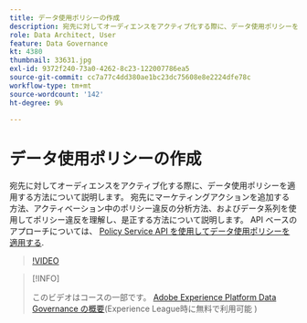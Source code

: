 ```yaml
---
title: データ使用ポリシーの作成
description: 宛先に対してオーディエンスをアクティブ化する際に、データ使用ポリシーを適用する方法について説明します。 宛先にマーケティングアクションを追加する方法、アクティベーション中のポリシー違反の分析方法、およびデータ系列を使用してポリシー違反を理解し、是正する方法について説明します。
role: Data Architect, User
feature: Data Governance
kt: 4380
thumbnail: 33631.jpg
exl-id: 9372f240-73a0-4262-8c23-122007786ea5
source-git-commit: cc7a77c4dd380ae1bc23dc75608e8e2224dfe78c
workflow-type: tm+mt
source-wordcount: '142'
ht-degree: 9%

---
```


# データ使用ポリシーの作成

宛先に対してオーディエンスをアクティブ化する際に、データ使用ポリシーを適用する方法について説明します。 宛先にマーケティングアクションを追加する方法、アクティベーション中のポリシー違反の分析方法、およびデータ系列を使用してポリシー違反を理解し、是正する方法について説明します。 API ベースのアプローチについては、 [Policy Service API を使用してデータ使用ポリシーを適用する](https://experienceleague.adobe.com/docs/experience-platform/data-governance/enforcement/api-enforcement.html).

>[!VIDEO](https://video.tv.adobe.com/v/33631?quality=12&learn=on)

>[!INFO]
>
> このビデオはコースの一部です。 [Adobe Experience Platform Data Governance の概要](https://experienceleague.adobe.com/?recommended=ExperiencePlatform-D-1-2021.1.dgov.gs)(Experience League時に無料で利用可能 )